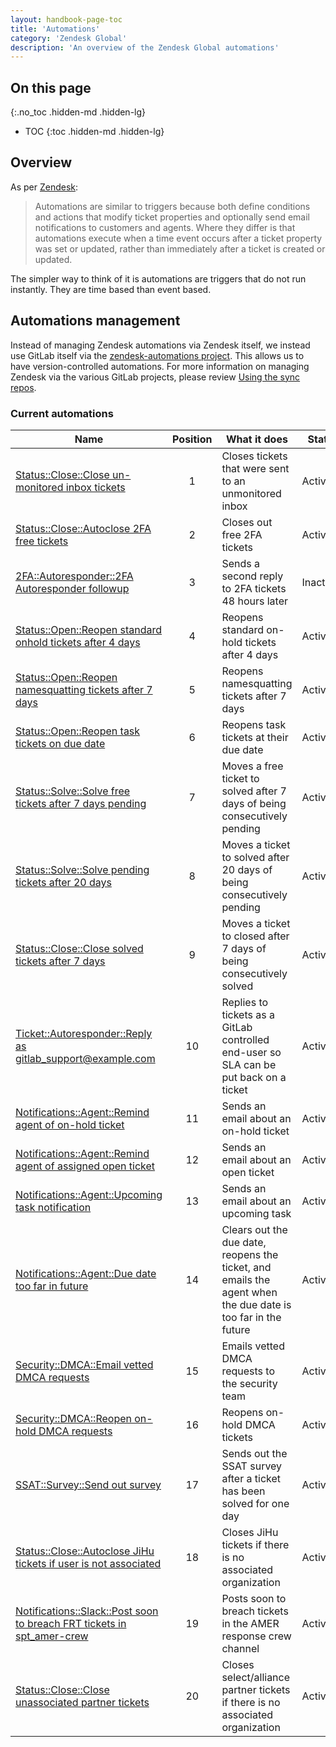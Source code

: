 ```yaml
---
layout: handbook-page-toc
title: 'Automations'
category: 'Zendesk Global'
description: 'An overview of the Zendesk Global automations'
---
```


## On this page
{:.no_toc .hidden-md .hidden-lg}

- TOC
{:toc .hidden-md .hidden-lg}

## Overview

As per
[Zendesk](https://support.zendesk.com/hc/en-us/articles/203662236-About-automations-and-how-they-work):

> Automations are similar to triggers because both define conditions and actions
> that modify ticket properties and optionally send email notifications to
> customers and agents. Where they differ is that automations execute when a
time event occurs after a ticket property was set or updated, rather than
immediately after a ticket is created or updated.

The simpler way to think of it is automations are triggers that do not run
instantly. They are time based than event based.

## Automations management

Instead of managing Zendesk automations via Zendesk itself, we instead use
GitLab itself via the
[zendesk-automations project](https://gitlab.com/gitlab-com/support/support-ops/zendesk-automations).
This allows us to have version-controlled automations. For more information on
managing Zendesk via the various GitLab projects, please review
[Using the sync repos](sync_repos.html).

### Current automations

| Name | Position | What it does | State |
|------|:--------:|--------------|-------|
| [Status::Close::Close un-monitored inbox tickets](https://gitlab.zendesk.com/agent/admin/automations/360076287139) | 1 | Closes tickets that were sent to an unmonitored inbox | Active |
| [Status::Close::Autoclose 2FA free tickets](https://gitlab.zendesk.com/agent/admin/automations/360049364739) | 2 | Closes out free 2FA tickets | Active | 
| [2FA::Autoresponder::2FA Autoresponder followup](https://gitlab.zendesk.com/agent/admin/automations/360015370180) | 3 | Sends a second reply to 2FA tickets 48 hours later | Inactive |
| [Status::Open::Reopen standard onhold tickets after 4 days](https://gitlab.zendesk.com/agent/admin/automations/360028978393) | 4 | Reopens standard on-hold tickets after 4 days | Active |
| [Status::Open::Reopen namesquatting tickets after 7 days](https://gitlab.zendesk.com/agent/admin/automations/94693587) | 5 | Reopens namesquatting tickets after 7 days | Active |
| [Status::Open::Reopen task tickets on due date](https://gitlab.zendesk.com/agent/admin/automations/360073590879) | 6 | Reopens task tickets at their due date | Active |
| [Status::Solve::Solve free tickets after 7 days pending](https://gitlab.zendesk.com/agent/admin/automations/360069143020) | 7 | Moves a free ticket to solved after 7 days of being consecutively pending | Active |
| [Status::Solve::Solve pending tickets after 20 days](https://gitlab.zendesk.com/agent/admin/automations/223598668) | 8 | Moves a ticket to solved after 20 days of being consecutively pending | Active |
| [Status::Close::Close solved tickets after 7 days](https://gitlab.zendesk.com/agent/admin/automations/39696333) | 9 | Moves a ticket to closed after 7 days of being consecutively solved | Active |
| [Ticket::Autoresponder::Reply as gitlab_support@example.com](https://gitlab.zendesk.com/agent/admin/automations/360073085279) | 10 | Replies to tickets as a GitLab controlled end-user so SLA can be put back on a ticket | Active |
| [Notifications::Agent::Remind agent of on-hold ticket](https://gitlab.zendesk.com/agent/admin/automations/360080402734) | 11 | Sends an email about an on-hold ticket | Active |
| [Notifications::Agent::Remind agent of assigned open ticket](https://gitlab.zendesk.com/agent/admin/automations/360080726273) | 12 | Sends an email about an open ticket | Active |
| [Notifications::Agent::Upcoming task notification](https://gitlab.zendesk.com/agent/admin/automations/360069943900) | 13 | Sends an email about an upcoming task | Active |
| [Notifications::Agent::Due date too far in future](https://gitlab.zendesk.com/agent/admin/automations/360070230619) | 14 | Clears out the due date, reopens the ticket, and emails the agent when the due date is too far in the future | Active |
| [Security::DMCA::Email vetted DMCA requests](https://gitlab.zendesk.com/agent/admin/automations/360055880793) | 15 | Emails vetted DMCA requests to the security team | Active |
| [Security::DMCA::Reopen on-hold DMCA requests](https://gitlab.zendesk.com/agent/admin/automations/360036581334) | 16 | Reopens on-hold DMCA tickets | Active |
| [SSAT::Survey::Send out survey](https://gitlab.zendesk.com/agent/admin/automations/46784293) | 17 | Sends out the SSAT survey after a ticket has been solved for one day | Active |
| [Status::Close::Autoclose JiHu tickets if user is not associated](https://gitlab.zendesk.com/agent/admin/automations/360072649139) | 18 | Closes JiHu tickets if there is no associated organization | Active |
| [Notifications::Slack::Post soon to breach FRT tickets in spt_amer-crew](https://gitlab.zendesk.com/agent/admin/automations/360075049639) | 19 | Posts soon to breach tickets in the AMER response crew channel | Active |
| [Status::Close::Close unassociated partner tickets](https://gitlab.zendesk.com/agent/admin/automations/360076287319) | 20 | Closes select/alliance partner tickets if there is no associated organization | Active |
